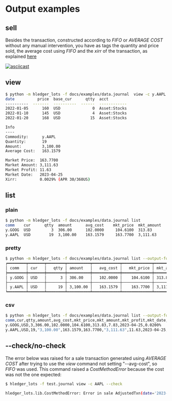# Output examples
## sell

Besides the transaction, constructed according to *FIFO* or *AVERAGE COST* without any manual intervention, you have as tags the quantity and price sold, the average cost using *FIFO* and the *xirr* of the transaction, as explained [here](README.md#xirr) 

[![asciicast](https://asciinema.org/a/zzEMCtDAlqAlza1hMlxynKMWy.svg)](https://asciinema.org/a/zzEMCtDAlqAlza1hMlxynKMWy)

## view

```bash
$ python -m hledger_lots -f docs/examples/data.journal  view -c y.AAPL
date          price  base_cur      qtty  acct
----------  -------  ----------  ------  ------------
2022-01-05      160  USD              0  Asset:Stocks
2022-01-10      145  USD              4  Asset:Stocks
2022-01-20      168  USD             15  Asset:Stocks

Info
----
Commodity:      y.AAPL
Quantity:       19
Amount:         3,100.00
Average Cost:   163.1579

Market Price:  163.7700
Market Amount: 3,111.63
Market Profit: 11.63
Market Date:   2023-04-25
Xirr:          0.0029% (APR 30/360US)

```

## list

### plain

```bash
$ python -m hledger_lots -f docs/examples/data.journal list
comm    cur      qtty  amount      avg_cost    mkt_price  mkt_amount      mkt_profit  mkt_date    xirr
y.GOOG  USD         3  306.00      102.0000     104.6100  313.83              7.8300  2023-04-25  0.0200%
y.AAPL  USD        19  3,100.00    163.1579     163.7700  3,111.63           11.6300  2023-04-25  0.0029%
```

### pretty

```bash
$ python -m hledger_lots -f docs/examples/data.journal list --output-format pretty
┍━━━━━━━━┯━━━━━━━┯━━━━━━━━┯━━━━━━━━━━┯━━━━━━━━━━━━┯━━━━━━━━━━━━━┯━━━━━━━━━━━━━━┯━━━━━━━━━━━━━━┯━━━━━━━━━━━━┯━━━━━━━━━┑
│ comm   │ cur   │   qtty │ amount   │   avg_cost │   mkt_price │ mkt_amount   │   mkt_profit │ mkt_date   │ xirr    │
┝━━━━━━━━┿━━━━━━━┿━━━━━━━━┿━━━━━━━━━━┿━━━━━━━━━━━━┿━━━━━━━━━━━━━┿━━━━━━━━━━━━━━┿━━━━━━━━━━━━━━┿━━━━━━━━━━━━┿━━━━━━━━━┥
│ y.GOOG │ USD   │      3 │ 306.00   │   102.0000 │    104.6100 │ 313.83       │       7.8300 │ 2023-04-25 │ 0.0200% │
├────────┼───────┼────────┼──────────┼────────────┼─────────────┼──────────────┼──────────────┼────────────┼─────────┤
│ y.AAPL │ USD   │     19 │ 3,100.00 │   163.1579 │    163.7700 │ 3,111.63     │      11.6300 │ 2023-04-25 │ 0.0029% │
┕━━━━━━━━┷━━━━━━━┷━━━━━━━━┷━━━━━━━━━━┷━━━━━━━━━━━━┷━━━━━━━━━━━━━┷━━━━━━━━━━━━━━┷━━━━━━━━━━━━━━┷━━━━━━━━━━━━┷━━━━━━━━━┙
```

### csv

```bash
$ python -m hledger_lots -f docs/examples/data.journal list --output-format csv
comm,cur,qtty,amount,avg_cost,mkt_price,mkt_amount,mkt_profit,mkt_date,xirr
y.GOOG,USD,3,306.00,102.0000,104.6100,313.83,7.83,2023-04-25,0.0200%
y.AAPL,USD,19,"3,100.00",163.1579,163.7700,"3,111.63",11.63,2023-04-25,0.0029%
```

## --check/no-check

The error below was raised for a sale transaction generated using *AVERAGE COST* after trying to use the *view* command not setting "--avg-cost", so *FIFO* was used. This command raised a *CostMethodError* because the cost was not the one expected:

```bash
$ hledger_lots -f test.journal view -c AAPL --check

hledger_lots.lib.CostMethodError: Error in sale AdjustedTxn(date='2023-03-10', price=1.3066666667, base_cur='BRL', qtty=-15, acct='Ativo:Acoes:AAPL'). Correct price should be 1.2 in currency BRL*
```
